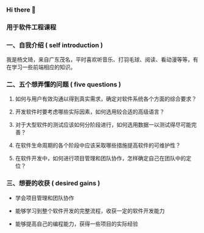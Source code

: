 ### Hi there 👋

### 用于软件工程课程

### 一、自我介绍 ( self introduction )

我是杨文琦，来自广东茂名，平时喜欢听音乐、打羽毛球、阅读、看动漫等等，有在学习一些前端相应的知识。

### 二、五个想弄懂的问题 ( five questions )

1. 如何与用户有效沟通以得到真实需求，确定对软件系统各个方面的综合要求？

2. 开发软件时要考虑哪些实际因素，如何选用较合适的高级语言？

3. 对于大型软件的测试应该如何分阶段进行，如何选用数据一以测试得尽可能完善？

4. 在软件生命周期的各个阶段中应该采取哪些措施提高软件的可维护性？

5. 在软件开发中，如何进行项目管理和团队协作，怎样确定自己在团队中的定位？

### 三、想要的收获 ( desired gains )

- 学会项目管理和团队协作

- 能够学习到整个软件开发的完整流程，收获一定的软件开发能力

- 能够提高自己的编程能力，获得一些项目的实际经验
